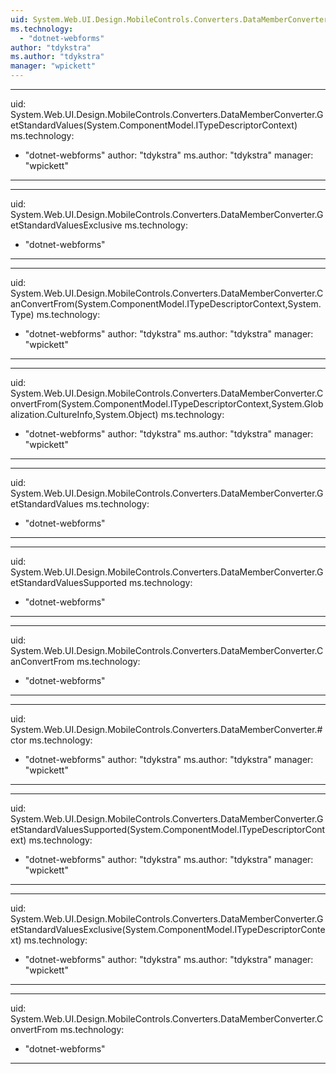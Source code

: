 ```yaml
---
uid: System.Web.UI.Design.MobileControls.Converters.DataMemberConverter
ms.technology: 
  - "dotnet-webforms"
author: "tdykstra"
ms.author: "tdykstra"
manager: "wpickett"
---
```


---
uid: System.Web.UI.Design.MobileControls.Converters.DataMemberConverter.GetStandardValues(System.ComponentModel.ITypeDescriptorContext)
ms.technology: 
  - "dotnet-webforms"
author: "tdykstra"
ms.author: "tdykstra"
manager: "wpickett"
---

---
uid: System.Web.UI.Design.MobileControls.Converters.DataMemberConverter.GetStandardValuesExclusive
ms.technology: 
  - "dotnet-webforms"
---

---
uid: System.Web.UI.Design.MobileControls.Converters.DataMemberConverter.CanConvertFrom(System.ComponentModel.ITypeDescriptorContext,System.Type)
ms.technology: 
  - "dotnet-webforms"
author: "tdykstra"
ms.author: "tdykstra"
manager: "wpickett"
---

---
uid: System.Web.UI.Design.MobileControls.Converters.DataMemberConverter.ConvertFrom(System.ComponentModel.ITypeDescriptorContext,System.Globalization.CultureInfo,System.Object)
ms.technology: 
  - "dotnet-webforms"
author: "tdykstra"
ms.author: "tdykstra"
manager: "wpickett"
---

---
uid: System.Web.UI.Design.MobileControls.Converters.DataMemberConverter.GetStandardValues
ms.technology: 
  - "dotnet-webforms"
---

---
uid: System.Web.UI.Design.MobileControls.Converters.DataMemberConverter.GetStandardValuesSupported
ms.technology: 
  - "dotnet-webforms"
---

---
uid: System.Web.UI.Design.MobileControls.Converters.DataMemberConverter.CanConvertFrom
ms.technology: 
  - "dotnet-webforms"
---

---
uid: System.Web.UI.Design.MobileControls.Converters.DataMemberConverter.#ctor
ms.technology: 
  - "dotnet-webforms"
author: "tdykstra"
ms.author: "tdykstra"
manager: "wpickett"
---

---
uid: System.Web.UI.Design.MobileControls.Converters.DataMemberConverter.GetStandardValuesSupported(System.ComponentModel.ITypeDescriptorContext)
ms.technology: 
  - "dotnet-webforms"
author: "tdykstra"
ms.author: "tdykstra"
manager: "wpickett"
---

---
uid: System.Web.UI.Design.MobileControls.Converters.DataMemberConverter.GetStandardValuesExclusive(System.ComponentModel.ITypeDescriptorContext)
ms.technology: 
  - "dotnet-webforms"
author: "tdykstra"
ms.author: "tdykstra"
manager: "wpickett"
---

---
uid: System.Web.UI.Design.MobileControls.Converters.DataMemberConverter.ConvertFrom
ms.technology: 
  - "dotnet-webforms"
---
